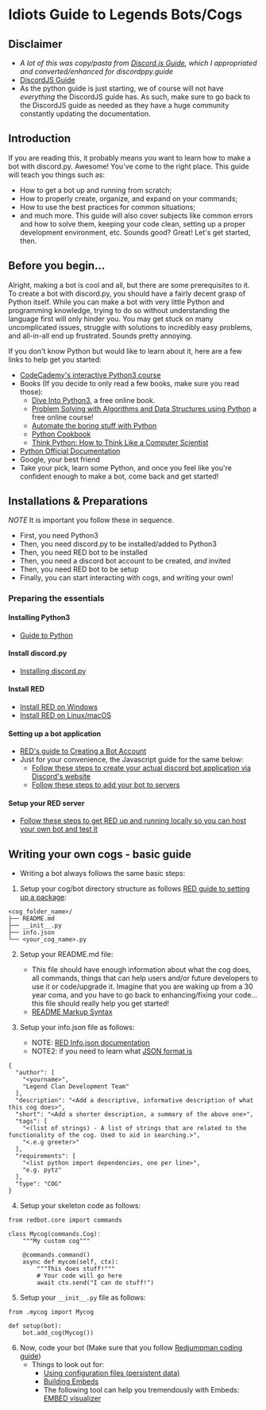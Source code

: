 # Idiots Guide to Legends Bots/Cogs
## Disclaimer
- *A lot of this was copy/pasta from [Discord.js Guide](https://discordjs.guide/), which I appropriated and converted/enhanced for discordppy.guide*
- [DiscordJS Guide](https://github.com/discordjs/guide)
- As the python guide is just starting, we of course will not have *everything* the DiscordJS guide has.  As such, make sure to go back to the DiscordJS guide as needed as they have a huge community constantly updating the documentation.

## Introduction
If you are reading this, it probably means you want to learn how to make a bot with discord.py. Awesome! You've come to the right place. This guide will teach you things such as:

- How to get a bot up and running from scratch;
- How to properly create, organize, and expand on your commands;
- How to use the best practices for common situations;
- and much more.
This guide will also cover subjects like common errors and how to solve them, keeping your code clean, setting up a proper development environment, etc. Sounds good? Great! Let's get started, then.

## Before you begin...
Alright, making a bot is cool and all, but there are some prerequisites to it. To create a bot with discord.py, you should have a fairly decent grasp of Python itself. While you can make a bot with very little Python and programming knowledge, trying to do so without understanding the language first will only hinder you. You may get stuck on many uncomplicated issues, struggle with solutions to incredibly easy problems, and all-in-all end up frustrated. Sounds pretty annoying.

If you don't know Python but would like to learn about it, here are a few links to help get you started:

- [CodeCademy's interactive Python3 course](https://www.codecademy.com/learn/learn-python-3)
- Books (If you decide to only read a few books, make sure you read those):
  - [Dive Into Python3](https://diveintopython3.net/), a free online book.
  - [Problem Solving with Algorithms and Data Structures using Python](https://runestone.academy/runestone/books/published/pythonds/index.html) a free online course!
  - [Automate the boring stuff with Python](https://automatetheboringstuff.com/)
  - [Python Cookbook](http://shop.oreilly.com/product/0636920027072.do)
  - [Think Python: How to Think Like a Computer Scientist](http://greenteapress.com/thinkpython/html/index.html)
- [Python Official Documentation](https://docs.python.org/3/)
- Google, your best friend
- Take your pick, learn some Python, and once you feel like you're confident enough to make a bot, come back and get started!

## Installations & Preparations
*NOTE* It is important you follow these in sequence.
- First, you need Python3
- Then, you need discord.py to be installed/added to Python3
- Then, you need RED bot to be installed
- Then, you need a discord bot account to be created, *and* invited
- Then, you need RED bot to be setup
- Finally, you can start interacting with cogs, and writing your own!

### Preparing the essentials
#### Installing Python3
- [Guide to Python](https://docs.python-guide.org/)

#### Install discord.py
- [Installing discord.py](https://discordpy.readthedocs.io/en/latest/intro.html)

#### Install RED
- [Install RED on Windows](https://docs.discord.red/en/stable/install_windows.html) 
- [Install RED on Linux/macOS](https://docs.discord.red/en/stable/install_linux_mac.html)

#### Setting up a bot application
- [RED's guide to Creating a Bot Account](https://discordpy.readthedocs.io/en/v1.3.3/discord.html#creating-a-bot-account)
- Just for your convenience, the Javascript guide for the same below:
  - [Follow these steps to create your actual discord bot application via Discord's website](https://discordjs.guide/preparations/setting-up-a-bot-application.html#creating-your-bot)
  - [Follow these steps to add your bot to servers](https://discordjs.guide/preparations/adding-your-bot-to-servers.html#bot-invite-links)

#### Setup your RED server
- [Follow these steps to get RED up and running locally so you can host your own bot and test it](https://docs.discord.red/en/stable/getting_started.html)

## Writing your own cogs - basic guide
- Writing a bot always follows the same basic steps:
1. Setup your cog/bot directory structure as follows [RED guide to setting up a package](https://docs.discord.red/en/3.1.8/guide_cog_creation.html?highlight=__init__.py#setting-up-a-package):
```
<cog_folder_name>/
├── README.md
├── __init__.py
├── info.json
└── <your_cog_name>.py
```
2. Setup your README.md file:
   - This file should have enough information about what the cog does, all commands, things that can help users and/or future developers to use it or code/upgrade it. Imagine that you are waking up from a 30 year coma, and you have to go back to enhancing/fixing your code... this file should really help you get started!
   - [README Markup Syntax](https://help.github.com/en/github/writing-on-github/basic-writing-and-formatting-syntax)

3. Setup your info.json file as follows:
   - NOTE: [RED Info.json documentation](https://docs.discord.red/en/3.1.8/framework_downloader.html)
   - NOTE2: if you need to learn what [JSON format is](https://www.tutorialspoint.com/json/index.htm)
```
{
  "author": [
    "<yourname>",
    "Legend Clan Development Team"
  ],
  "description": "<Add a descriptive, informative description of what this cog does>",
  "short": "<Add a shorter description, a summary of the above one>",
  "tags": [
    "<(list of strings) - A list of strings that are related to the functionality of the cog. Used to aid in searching.>",
    "<.e.g greeter>"
  ],
  "requirements": [
    "<list python import dependencies, one per line>",
    "e.g. pytz"
  ],
  "type": "COG"
}
```

4. Setup your skeleton code  as follows:
```
from redbot.core import commands

class Mycog(commands.Cog):
    """My custom cog"""

    @commands.command()
    async def mycom(self, ctx):
        """This does stuff!"""
        # Your code will go here
        await ctx.send("I can do stuff!")
```

5. Setup your ```__init__.py``` file as follows:
```
from .mycog import Mycog

def setup(bot):
    bot.add_cog(Mycog())
```

6. Now, code your bot (Make sure that you follow [Redjumpman coding guide](https://github.com/Redjumpman/Jumper-Plugins/wiki/Red-Coding-Guide-V3))
   - Things to look out for:
     - [Using configuration files (persistent data)](https://docs.discord.red/en/latest/framework_config.html#redbot.core.config.Config.register_global)
     - [Building Embeds](https://github.com/AnIdiotsGuide/discordjs-bot-guide/blob/master/first-bot/using-embeds-in-messages.md)
     - The following tool can help you tremendously with Embeds: [EMBED visualizer](https://leovoel.github.io/embed-visualizer/)
